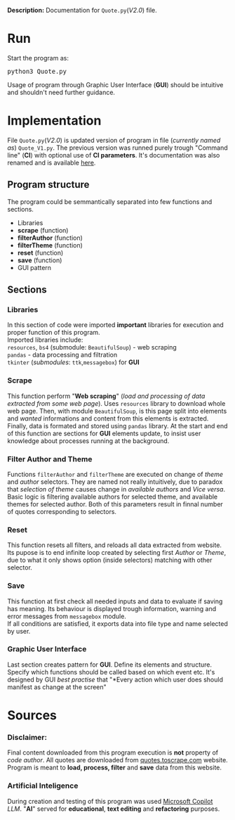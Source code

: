 **Description:** Documentation for `Quote.py`(*V2.0*) file.

# Run
Start the program as:
<pre>python3 Quote.py</pre>  
Usage of program through Graphic User Interface (**GUI**) should be intuitive and shouldn't need further guidance.

# Implementation
File `Quote.py`(*V2.0*)  is updated version of program in file (*currently named as*) `Quote_V1.py`. The previous version was runned purely trough "Command line" (**Cl**) with optional use of **Cl parameters**. It's documentation was also renamed and is available [here](./Quote_V1.py).
 
## Program structure 
The program could be semmantically separated into few functions and sections. 
- Libraries
- **scrape** (function)   
- **filterAuthor** (function)  
- **filterTheme** (function) 
- **reset** (function) 
- **save** (function)  
- GUI pattern

## Sections
### Libraries
In this section of code were imported **important** libraries for execution and proper function of this program.  
Imported libraries include:   
`resources`, `bs4` (submodule: `BeautifulSoup`) - web scraping  
`pandas` - data processing and filtration  
`tkinter` (*submodules*: `ttk`,`messagebox`) for **GUI**  

### Scrape
This function perform "**Web scraping**" (*load and processing of data extracted from some web page*). Uses `resources` library to download whole web page. Then, with module `BeautifulSoup`, is this page split into elements and *wanted* informations and content from this elements is extracted. Finally, data is formated and stored using `pandas` library. At the start and end of this function are sections for **GUI** elements update, to insist user knowledge about processes running at the background.

### Filter Author and Theme
Functions `filterAuthor` and `filterTheme` are executed on change of *theme* and *author* selectors. They are named not really intuitively, due to paradox that *selection of theme* causes change in *available authors* and *Vice versa*.  
Basic logic is filtering available authors for selected theme, and available themes for selected author. Both of this parameters result in finnal number of quotes corresponding to selectors.

### Reset
This function resets all filters, and reloads all data extracted from website.   
Its pupose is to end infinite loop created by selecting first *Author* or *Theme*, due to what it only shows option (inside selectors) matching with other selector.

### Save
This function at first check all needed inputs and data to evaluate if saving has meaning. Its behaviour is displayed trough information, warning and error messages from `messagebox` module.  
If all conditions are satisfied, it exports data into file type and name selected by user.

### Graphic User Interface
Last section creates pattern for **GUI**. Define its elements and structure. Specify which functions should be called based on which event etc. It's designed by GUI *best practise* that "*Every action which user does should manifest as change at the screen"


# Sources
### Disclaimer: 
Final content downloaded from this program execution is **not** property of *code author*. All quotes are downloaded from [quotes.toscrape.com](https://quotes.toscrape.com/page/) website. Program is meant to **load, process, filter** and **save** data from this website.

### Artificial Inteligence
During creation and testing of this program was used  [Microsoft Copilot](https://copilot.microsoft.com/) *LLM*. "**AI**" served for **educational**, **text editing** and **refactoring** purposes. 